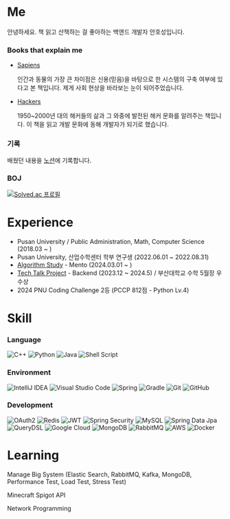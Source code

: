 # Me
안녕하세요. 책 읽고 산책하는 걸 좋아하는 백앤드 개발자 안호성입니다.

### Books that explain me

- [Sapiens](https://m.yes24.com/Goods/Detail/23030284) 

  인간과 동물의 가장 큰 차이점은 신용(믿음)을 바탕으로 한 시스템의 구축 여부에 있다고 본 책입니다. 제게 사회 현상을 바라보는 눈이 되어주었습니다.

- [Hackers](https://m.yes24.com/Goods/Detail/72302803) 

  1950~2000년 대의 해커들의 삶과 그 와중에 발전된 해커 문화를 알려주는 책입니다. 이 책을 읽고 개발 문화에 동해 개발자가 되기로 했습니다.

### 기록
배웠던 내용을 [노션](https://hosung-note.notion.site/b99100125faa47908134239b7461e2ca?pvs=4)에 기록합니다.


### BOJ

[![Solved.ac 프로필](http://mazassumnida.wtf/api/v2/generate_badge?boj=an3735297)](https://solved.ac/an3735297)



# Experience

- Pusan University / Public Administration, Math, Computer Science (2018.03 ~ )
- Pusan University, 산업수학센터 학부 연구생 (2022.06.01 ~ 2022.08.31)
- [Algorithm Study](https://github.com/Algorithm-study-busan) - Mento (2024.03.01 ~ )
- [Tech Talk Project](https://github.com/Tech-Talk-Project) - Backend (2023.12 ~ 2024.5) / 부산대학교 수학 5월장 우수상
- 2024 PNU Coding Challenge 2등 (PCCP 812점 - Python Lv.4)

# Skill

### Language 
![C++](https://img.shields.io/badge/c++-%2300599C.svg?style=for-the-badge&logo=c%2B%2B&logoColor=white)
![Python](https://img.shields.io/badge/python-3670A0?style=for-the-badge&logo=python&logoColor=ffdd54)
![Java](https://img.shields.io/badge/java-%23ED8B00.svg?style=for-the-badge&logo=openjdk&logoColor=white)
![Shell Script](https://img.shields.io/badge/shell_script-%23121011.svg?style=for-the-badge&logo=gnu-bash&logoColor=white)

### Environment
![IntelliJ IDEA](https://img.shields.io/badge/IntelliJIDEA-000000.svg?style=for-the-badge&logo=intellij-idea&logoColor=white)
![Visual Studio Code](https://img.shields.io/badge/Visual%20Studio%20Code-0078d7.svg?style=for-the-badge&logo=visual-studio-code&logoColor=white)
![Spring](https://img.shields.io/badge/spring-%236DB33F.svg?style=for-the-badge&logo=spring&logoColor=white)
![Gradle](https://img.shields.io/badge/Gradle-02303A.svg?style=for-the-badge&logo=Gradle&logoColor=white)
![Git](https://img.shields.io/badge/git-%23F05033.svg?style=for-the-badge&logo=git&logoColor=white)
![GitHub](https://img.shields.io/badge/github-%23121011.svg?style=for-the-badge&logo=github&logoColor=white)

### Development
![OAuth2](https://img.shields.io/badge/OAuth2-%230047B3.svg?style=for-the-badge&logo=OAuth2&logoColor=white)
![Redis](https://img.shields.io/badge/redis-%23DD0031.svg?style=for-the-badge&logo=redis&logoColor=white)
![JWT](https://img.shields.io/badge/JWT-black?style=for-the-badge&logo=JSON%20web%20tokens)
![Spring Security](https://img.shields.io/badge/Spring_Security-%236DB33F.svg?style=for-the-badge&logo=spring&logoColor=white)
![MySQL](https://img.shields.io/badge/mysql-4479A1.svg?style=for-the-badge&logo=mysql&logoColor=white)
![Spring Data Jpa](https://img.shields.io/badge/Spring_Data_Jpa-%236DB33F.svg?style=for-the-badge&logo=spring&logoColor=white)
![QueryDSL](https://img.shields.io/badge/QueryDSL-%230047B3.svg?style=for-the-badge&logo=QueryDSL&logoColor=white)
![Google Cloud](https://img.shields.io/badge/GoogleCloud-%234285F4.svg?style=for-the-badge&logo=google-cloud&logoColor=white)
![MongoDB](https://img.shields.io/badge/MongoDB-%234ea94b.svg?style=for-the-badge&logo=mongodb&logoColor=white)
![RabbitMQ](https://img.shields.io/badge/Rabbitmq-FF6600?style=for-the-badge&logo=rabbitmq&logoColor=white)
![AWS](https://img.shields.io/badge/AWS-%23FF9900.svg?style=for-the-badge&logo=amazon-aws&logoColor=white)
![Docker](https://img.shields.io/badge/docker-%230db7ed.svg?style=for-the-badge&logo=docker&logoColor=white)

# Learning

Manage Big System (Elastic Search, RabbitMQ, Kafka, MongoDB, Performance Test, Load Test, Stress Test) 

Minecraft Spigot API

Network Programming
